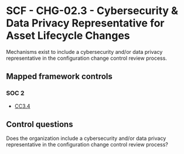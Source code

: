 # SCF - CHG-02.3 - Cybersecurity & Data Privacy Representative for Asset Lifecycle Changes
Mechanisms exist to include a cybersecurity and/or data privacy representative in the configuration change control review process.
## Mapped framework controls
### SOC 2
- [CC3.4](../soc2/cc34.md)
  
## Control questions
Does the organization include a cybersecurity and/or data privacy representative in the configuration change control review process?
  
